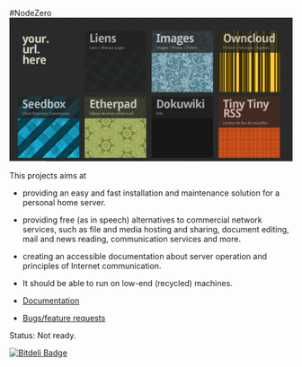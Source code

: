 #NodeZero
![](doc/images/nodezero-home.png)

This projects aims at
 * providing an easy and fast installation and maintenance solution for a personal home server.
 * providing free (as in speech) alternatives to commercial network services, such as file and media hosting and sharing, document editing, mail and news reading, communication services and more.
 * creating an accessible documentation about server operation and principles of Internet communication.
 * It should be able to run on low-end (recycled) machines.


 * [Documentation](doc/)
 * [Bugs/feature requests](https://telecom.dmz.se/bugs/nodezero/issues)

Status: Not ready.

[![Bitdeli Badge](https://d2weczhvl823v0.cloudfront.net/nodiscc/nodezero/trend.png)](https://bitdeli.com/free "Bitdeli Badge")

